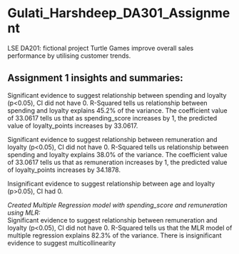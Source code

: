 # Gulati_Harshdeep_DA301_Assignment

LSE DA201: fictional project Turtle Games improve overall sales performance by utilising customer trends.

## Assignment 1 insights and summaries:

Significant evidence to suggest relationship between spending and loyalty (p<0.05), CI did not have 0.
R-Squared tells us relationship between spending and loyalty explains 45.2% of the variance.
The coefficient value of 33.0617 tells us that as spending_score increases by 1, the predicted value of loyalty_points increases by 33.0617.

Significant evidence to suggest relationship between remuneration and loyalty (p<0.05), CI did not have 0.
R-Squared tells us relationship between spending and loyalty explains 38.0% of the variance.
The coefficient value of 33.0617 tells us that as remuneration increases by 1, the predicted value of loyalty_points increases by 34.1878.

Insignificant evidence to suggest relationship between age and loyalty (p>0.05), CI had 0.

*Created Multiple Regression model with spending_score and remuneration using MLR:*\
Significant evidence to suggest relationship between remuneration and loyalty (p<0.05), CI did not have 0.
R-Squared tells us that the MLR model of multiple regression explains 82.3% of the variance.
There is insignificant evidence to suggest multicollinearity
